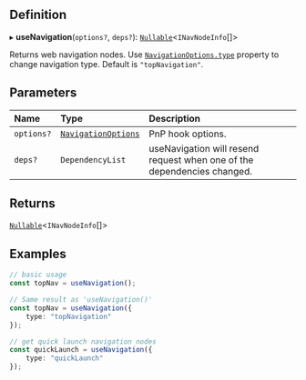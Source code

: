 
## Definition

▸ **useNavigation**(`options?`, `deps?`): [`Nullable`](../Types/NullableT.md)<`INavNodeInfo`[]\>

Returns web navigation nodes. Use [`NavigationOptions.type`](../Interfaces/NavigationOptions.md#type) property to change navigation type. Default is `"topNavigation"`.

## Parameters

| Name | Type | Description |
| :------ | :------ | :------ |
| `options?` | [`NavigationOptions`](../Interfaces/NavigationOptions.md) | PnP hook options. |
| `deps?` | `DependencyList` | useNavigation will resend request when one of the dependencies changed. |

## Returns

[`Nullable`](../Types/NullableT.md)<`INavNodeInfo`[]\>

## Examples

```typescript
// basic usage
const topNav = useNavigation();

// Same result as 'useNavigation()'
const topNav = useNavigation({
	type: "topNavigation"
});

// get quick launch navigation nodes
const quickLaunch = useNavigation({
	type: "quickLaunch"
});
```